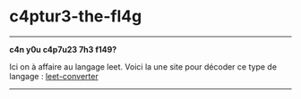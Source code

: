 # c4ptur3-the-fl4g #

***

**c4n y0u c4p7u23 7h3 f149?**

Ici on à affaire au langage leet.
Voici la une site pour décoder ce type de langage : [leet-converter](http://www.robertecker.com/hp/research/leet-converter.php?lang=en)

***